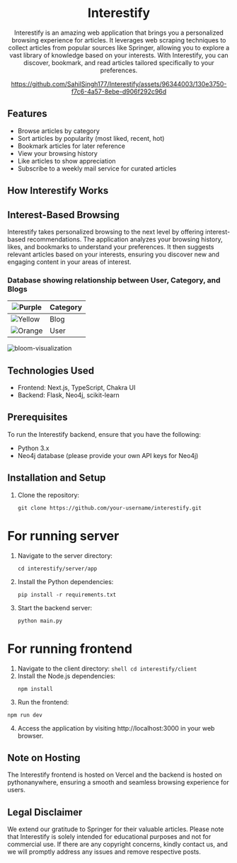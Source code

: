 <h1 align="center">Interestify</h1>

<p align="center">
  Interestify is an amazing web application that brings you a personalized browsing experience for articles. It leverages web scraping techniques to collect articles from popular sources like Springer, allowing you to explore a vast library of knowledge based on your interests. With Interestify, you can discover, bookmark, and read articles tailored specifically to your preferences.
</p>

<div align="center">
  

https://github.com/SahilSingh177/Interestify/assets/96344003/130e3750-f7c6-4a57-8ebe-d906f292c96d


</div>

## Features

- Browse articles by category
- Sort articles by popularity (most liked, recent, hot)
- Bookmark articles for later reference
- View your browsing history
- Like articles to show appreciation
- Subscribe to a weekly mail service for curated articles

## How Interestify Works



## Interest-Based Browsing

Interestify takes personalized browsing to the next level by offering interest-based recommendations. The application analyzes your browsing history, likes, and bookmarks to understand your preferences. It then suggests relevant articles based on your interests, ensuring you discover new and engaging content in your areas of interest.

### Database showing relationship between User, Category, and Blogs

| <img src="https://via.placeholder.com/12x12/914286/?text=+" alt="Purple"> | Category |
| --- | --- |
| <img src="https://via.placeholder.com/12x12/ffe081/?text=+" alt="Yellow"> | Blog |
| <img src="https://via.placeholder.com/12x12/f79767/?text=+" alt="Orange"> | User |

![bloom-visualization](https://github.com/SahilSingh177/Interestify/assets/96344003/b474ff8e-09a7-4c26-a517-543a95d3b566)

## Technologies Used

- Frontend: Next.js, TypeScript, Chakra UI
- Backend: Flask, Neo4j, scikit-learn

## Prerequisites

To run the Interestify backend, ensure that you have the following:

- Python 3.x
- Neo4j database (please provide your own API keys for Neo4j)

## Installation and Setup

1. Clone the repository:

   ```shell
   git clone https://github.com/your-username/interestify.git
   ```

# For running server

  1. Navigate to the server directory:
     ```shell
     cd interestify/server/app
      ```
  2. Install the Python dependencies:
     ```shell
     pip install -r requirements.txt
      ``` 
  3. Start the backend server:
     ```
     python main.py
     ```

# For running frontend

  1. Navigate to the client directory:
    ```shell
      cd interestify/client
    ```
  2. Install the Node.js dependencies:
     ```shell
     npm install
     ```
  3. Run the frontend:
  ```shell
  npm run dev
  ```
  4. Access the application by visiting http://localhost:3000 in your web browser.

## Note on Hosting

The Interestify frontend is hosted on Vercel and the backend is hosted on pythonanywhere, ensuring a smooth and seamless browsing experience for users. 

## Legal Disclaimer
We extend our gratitude to Springer for their valuable articles. Please note that Interestify is solely intended for educational purposes and not for commercial use. If there are any copyright concerns, kindly contact us, and we will promptly address any issues and remove respective posts.
